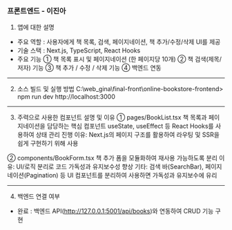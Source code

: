 ### 프론트엔드 - 이진아

1. 앱에 대한 설명
- 주요 역할 : 사용자에게 책 목록, 검색, 페이지네이션, 책 추가/수정/삭제 UI를 제공
- 기술 스택 : Next.js, TypeScript, React Hooks
- 주요 기능
  ① 책 목록 표시 및 페이지네이션 (한 페이지당 10개)
  ② 책 검색(제목/저자) 기능
  ③ 책 추가 / 수정 / 삭제 기능
  ④ 백엔드 연동


-----------------------------------------------------------------------


2. 소스 빌드 및 실행 방법
C:\web_gina\final-front\online-bookstore-frontend>
npm run dev
http://localhost:3000


-----------------------------------------------------------------------


3. 주력으로 사용한 컴포넌트 설명 및 이유
① pages/BookList.tsx
책 목록과 페이지네이션을 담당하는 핵심 컴포넌트
useState, useEffect 등 React Hooks를 사용하여 상태 관리 진행
이유: Next.js의 페이지 구조를 활용하여 라우팅 및 SSR을 쉽게 구현하기 위해 사용

② components/BookForm.tsx
책 추가 폼을 모듈화하여 재사용 가능하도록 분리
이유: UI/로직 분리로 코드 가독성과 유지보수성 향상
기타: 검색 바(SearchBar), 페이지네이션(Pagination) 등 
UI 컴포넌트를 분리하여 사용하면 가독성과 유지보수에 유리


-----------------------------------------------------------------------


4. 백엔드 연결 여부
- 완료 : 백엔드 API(http://127.0.0.1:5001/api/books)와 연동하여 CRUD 기능 구현